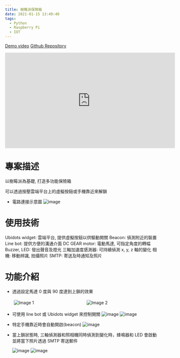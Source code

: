 ```yaml
---
title: 樹莓派保險箱
date: 2021-01-15 13:49:40
tags:
  - Python
  - Raspberry Pi
  - IOT
---
```


[Demo video](https://youtu.be/FsAhyxJDSNM)
[Github Repository](https://github.com/pseuder/securityBox)

<iframe width="560" height="315" src="https://www.youtube.com/embed/FsAhyxJDSNM" title="YouTube video player" frameborder="0" allow="accelerometer; autoplay; clipboard-write; encrypted-media; gyroscope; picture-in-picture; web-share" allowfullscreen></iframe>

# 專案描述

以樹莓派為基礎, 打造多功能保險箱

可以透過按壓雲端平台上的虛擬按鈕或手機靠近來解鎖

- 電路連接示意圖
  ![image](chart.jpg)

# 使用技術

Ubidots widget: 雲端平台, 提供虛擬按鈕以供驅動開關
Beacon: 偵測附近的裝置
Line bot: 提供方便的溝通介面
DC GEAR motor: 電動馬達, 可指定角度的轉幅
Buzzer, LED: 發出聲音及燈光
三軸加速度感測器: 可持續偵測 x, y, z 軸的變化
相機: 移動辨識, 拍攝照片
SMTP: 寄送及時通知及照片

# 功能介紹

- 透過設定馬達 0 度與 90 度達到上鎖的效果
  <div style="display: flex;">
    <img src="lock.jpg" alt="Image 1" style="flex: 1; margin: 5px;">
    <img src="unlock.jpg" alt="Image 2" style="flex: 1; margin: 5px;">
  </div>

- 可使用 line bot 或 Ubidots widget 來控制開關
  ![image](linebot.jpg)
  ![image](ubidot.jpg)

- 特定手機靠近時會自動開啟(beacon)
  ![image](beacon.jpg)

- 當上鎖狀態時, 三軸偵測器和照相機同時偵測到變化時，蜂鳴器和 LED 會啟動並將當下照片透過 SMTP 寄送郵件

  ![image](itemmove.jpg)
  ![image](mail.png)
